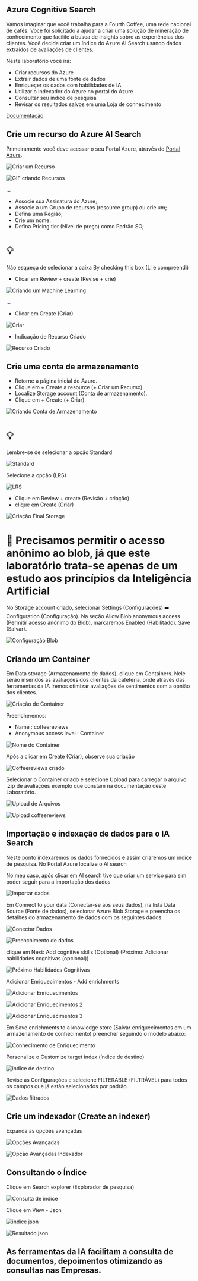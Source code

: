 ## Azure Cognitive Search

Vamos imaginar que você trabalha para a Fourth Coffee, uma rede nacional de cafés. Você foi solicitado a ajudar a criar uma solução de mineração de conhecimento que facilite a busca de insights sobre as experiências dos clientes. Você decide criar um índice do Azure AI Search usando dados extraídos de avaliações de clientes.

Neste laboratório você irá:

- Criar recursos do Azure
- Extrair dados de uma fonte de dados
- Enriqueçer os dados com habilidades de IA
- Utilizar o indexador do Azure no portal do Azure
- Consultar seu índice de pesquisa
- Revisar os resultados salvos em uma Loja de conhecimento

[Documentação](https://microsoftlearning.github.io/mslearn-ai-fundamentals/Instructions/Labs/11-ai-search.html)

## Crie um recurso do Azure Al Search

Primeiramente você deve acessar o seu Portal Azure, através do [Portal Azure](https://portal.azure.com/learn.docs.microsoft.com?azure-portal=true).

![Criar um Recurso](https://github.com/cezarscarvalho/DIO-Projeto-Microsoft-Speech/assets/158849910/0c9f2c5d-aeaa-44f8-bfb6-3dbb594bce46)

![GIF criando Recursos](https://github.com/cezarscarvalho/DIO-Projeto-Microsoft-Cognitive/assets/158849910/ca7b0b37-4ea0-4191-8b03-31555c3cc476)





...

- Associe sua Assinatura do Azure;
- Associe a um Grupo de recursos (resource group) ou crie um;
- Defina uma Região;
- Crie um nome:
- Defina Pricing tier (Nível de preço) como Padrão SO;


# 💡
 Não esqueça de selecionar a caixa By checking this box (Li e compreendi)
 - Clicar em Review + create (Revise + crie)


![Criando um Machine Learning](https://github.com/cezarscarvalho/DIO-Projeto-Microsoft-Speech/assets/158849910/5d6ba3ac-edb9-4c06-bcad-16d10b6aee3d)

...

- Clicar em Create (Criar)

![Criar](https://github.com/cezarscarvalho/DIO-Projeto-Microsoft-Speech/assets/158849910/b6a61abf-433f-4138-bc00-74c433a5233a)

- Indicação de Recurso Criado

![Recurso Criado](https://github.com/cezarscarvalho/DIO-Projeto-Microsoft-Speech/assets/158849910/33ed6feb-fe44-4bf6-bb62-ec8083fd30df)

## Crie uma conta de armazenamento

- Retorne a página inicial do Azure.
- Clique em + Create a resource (+ Criar um Recurso).
- Localize Storage account (Conta de armazenamento).
- Clique em + Create (+ Criar).

![Criando Conta de Armazenamento](https://github.com/cezarscarvalho/DIO-Projeto-Microsoft-Cognitive/assets/158849910/dd6659e1-17fd-4599-9645-fca6e81da963)

#  💡

Lembre-se de selecionar a opção Standard

![Standard](https://github.com/cezarscarvalho/DIO-Projeto-Microsoft-Cognitive/assets/158849910/b4662c2e-57f0-4cb5-9086-8e395f1338f8)

Selecione a opção (LRS)

![LRS](https://github.com/cezarscarvalho/DIO-Projeto-Microsoft-Cognitive/assets/158849910/a0db7a1a-931f-463e-93aa-46c13a3977e1)

- Clique em Review + create (Revisão + criação)
- clique em Create (Criar)

![Criação Final Storage](https://github.com/cezarscarvalho/DIO-Projeto-Microsoft-Cognitive/assets/158849910/cf7d59b6-15bd-4796-bea9-3efdef079b73)

# 📒 Precisamos permitir o acesso anônimo ao blob, já que este laboratório trata-se apenas de um estudo aos princípios da Inteligência Artificial

No Storage account criado, selecionar Settings (Configurações) ➡️ Configuration (Configuração). Na seção Allow Blob anonymous access (Permitir acesso anônimo do Blob), marcaremos Enabled (Habilitado). Save (Salvar).

![Configuração Blob](https://github.com/cezarscarvalho/DIO-Projeto-Microsoft-Cognitive/assets/158849910/3e5cbfe7-22be-40d7-a996-c3b496e8b948)

## Criando um Container

Em Data storage (Armazenamento de dados), clique em Containers.
Nele serão inseridos as avaliações dos clientes da cafeteria, onde através das ferramentas da IA iremos otimizar avaliações de sentimentos com a opnião dos clientes.

![Criação de Container](https://github.com/cezarscarvalho/DIO-Projeto-Microsoft-Cognitive/assets/158849910/1e194603-1ea1-4fe2-a163-ca16ac158720)

Preencheremos:
- Name : coffeereviews
- Anonymous access level : Container

![Nome do Container](https://github.com/cezarscarvalho/DIO-Projeto-Microsoft-Cognitive/assets/158849910/16417bd0-cd5e-4949-98b3-706567d6e19a)

Após a clicar em Create (Criar), observe sua criação

![Coffeereviews criado](https://github.com/cezarscarvalho/DIO-Projeto-Microsoft-Cognitive/assets/158849910/5ac4afc7-49e9-47a9-b168-95e43da41904)

Selecionar o Container criado e selecione Upload para carregar o arquivo .zip de avaliações exemplo que constam na documentação deste Laboratório.

![Upload de Arquivos](https://github.com/cezarscarvalho/DIO-Projeto-Microsoft-Cognitive/assets/158849910/fd4349a2-1aaf-4786-94ee-e4eff3e77b2b)

![Upload coffeereviews](https://github.com/cezarscarvalho/DIO-Projeto-Microsoft-Cognitive/assets/158849910/ed5b62d3-93e6-45be-8ad1-bbed9665d388)

## Importação e indexação de dados para o IA Search

Neste ponto indexaremos os dados fornecidos e assim criaremos um índice de pesquisa.
No Portal Azure localize o Al search 

No meu caso, após clicar em Al search tive que criar um serviço para sim poder seguir para a importação dos dados

![Importar dados](https://github.com/cezarscarvalho/DIO-Projeto-Microsoft-Cognitive/assets/158849910/70083726-b226-4cef-b8c6-cc7ea8e887e6)

Em Connect to your data (Conectar-se aos seus dados), na lista Data Source (Fonte de dados), selecionar Azure Blob Storage e preencha os detalhes do armazenamento de dados com os seguintes dados:

![Conectar Dados](https://github.com/cezarscarvalho/DIO-Projeto-Microsoft-Cognitive/assets/158849910/fbfba3dc-f2b7-4738-a21a-63f6907b971b)

![Preenchimento de dados](https://github.com/cezarscarvalho/DIO-Projeto-Microsoft-Cognitive/assets/158849910/b859c6c9-79d3-479c-a972-ea630c41fe04)

clique em Next: Add cognitive skills (Optional) (Próximo: Adicionar habilidades cognitivas (opcional))

![Próximo Habilidades Cognitivas](https://github.com/cezarscarvalho/DIO-Projeto-Microsoft-Cognitive/assets/158849910/a3fdfc62-5d47-4ae3-9f19-3dd01f639435)

Adicionar Enriquecimentos - Add enrichments

![Adicionar Enriquecimentos](https://github.com/cezarscarvalho/DIO-Projeto-Microsoft-Cognitive/assets/158849910/888d4942-3d7d-41eb-92a2-73fc89b034a3)

![Adicionar Enriquecimentos 2](https://github.com/cezarscarvalho/DIO-Projeto-Microsoft-Cognitive/assets/158849910/ae45f2e6-319c-4a96-b910-9a4baf2a06d9)

![Adicionar Enriquecimentos 3](https://github.com/cezarscarvalho/DIO-Projeto-Microsoft-Cognitive/assets/158849910/913578d6-1dfa-44ee-85de-00959e337aa2)

Em Save enrichments to a knowledge store (Salvar enriquecimentos em um armazenamento de conhecimento) preencher seguindo o modelo abaixo:

![Conhecimento de Enriquecimento ](https://github.com/cezarscarvalho/DIO-Projeto-Microsoft-Cognitive/assets/158849910/80cbcdd3-4352-4d16-9fea-2ba569f9219d)

Personalize o Customize target index (índice de destino)

![indice de destino](https://github.com/cezarscarvalho/DIO-Projeto-Microsoft-Cognitive/assets/158849910/432bb66d-3e37-46bb-b19d-9b78e920fde7)

Revise as Configurações e selecione FILTERABLE (FILTRÁVEL) para todos os campos que já estão selecionados por padrão.

![Dados filtrados](https://github.com/cezarscarvalho/DIO-Projeto-Microsoft-Cognitive/assets/158849910/9ac3be0e-646c-43ba-9225-95e53a9273f7)


## Crie um indexador (Create an indexer)

Expanda as opções avançadas

![Opções Avançadas](https://github.com/cezarscarvalho/DIO-Projeto-Microsoft-Cognitive/assets/158849910/a9c2655e-5bc9-4bff-94b8-f85aafb64339)

![Opção Avançadas Indexador](https://github.com/cezarscarvalho/DIO-Projeto-Microsoft-Cognitive/assets/158849910/acf0b235-7082-4765-a63a-e4a3376d58a4)

## Consultando o Índice

Clique em Search explorer (Explorador de pesquisa)

![Consulta de indice](https://github.com/cezarscarvalho/DIO-Projeto-Microsoft-Cognitive/assets/158849910/a2d044d8-908a-4290-8f4b-469276da1d20)

Clique em View - Json

![indice json](https://github.com/cezarscarvalho/DIO-Projeto-Microsoft-Cognitive/assets/158849910/6418affa-8fed-4ffd-9fe0-c996355ddb83)

![Resultado json](https://github.com/cezarscarvalho/DIO-Projeto-Microsoft-Cognitive/assets/158849910/0588cd42-cac3-438e-858d-bb88a016a9fd)


## As ferramentas da IA facilitam a consulta de documentos, depoimentos otimizando as consultas nas Empresas.





